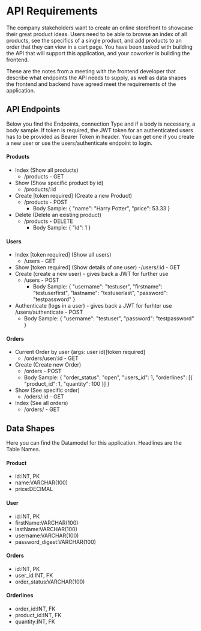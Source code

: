 # API Requirements
The company stakeholders want to create an online storefront to showcase their great product ideas. Users need to be able to browse an index of all products, see the specifics of a single product, and add products to an order that they can view in a cart page. You have been tasked with building the API that will support this application, and your coworker is building the frontend.

These are the notes from a meeting with the frontend developer that describe what endpoints the API needs to supply, as well as data shapes the frontend and backend have agreed meet the requirements of the application. 
## API Endpoints
Below you find the Endpoints, connection Type and if a body is necessary, a body sample. If token is required, the JWT token for an authenticated users has to be provided as Bearer Token in header. You can get one if you create a new user or use the users/authenticate endpoint to login. 
#### Products
- Index (Show all products)
  - /products - GET
- Show (Show specific product by id)
  - /products/:id
- Create [token required] (Create a new Product)
  - /products - POST
    - Body Sample: 
        {
            "name": "Harry Potter",
            "price": 53.33
        }
- Delete (Delete an existing product)
  - /products - DELETE
    - Body Sample:
        {
            "id": 1
        }

#### Users
- Index [token required] (Show all users)
  - /users - GET
- Show [token required] (Show details of one user)
  -/users/:id - GET 
- Create (create a new user) - gives back a JWT for further use
  - /users - POST
    - Body Sample: 
        {
            "username": "testuser",
            "firstname": "testuserfirst",
            "lastname": "testuserlast",
            "password": "testpassword"
        }
- Authenticate (logs in a user) - gives back a JWT for furhter use
    /users/authenticate - POST
    - Body Sample: 
        {
            "username": "testuser",
            "password": "testpassword"
        }

#### Orders
- Current Order by user (args: user id)[token required]
  - /orders/user/:id - GET
- Create (Create new Order)
  - /orders - POST
  - Body Sample:
        {
            "order_status": "open",
            "users_id": 1,
            "orderlines": [{
                "product_id": 1,
                "quantity": 100
            }]
        }
- Show (See specific order)
  - /oders/:id - GET
- Index (See all orders)
  - /orders/ - GET

## Data Shapes
Here you can find the Datamodel for this application. Headlines are the Table Names.

#### Product
- id:INT, PK
- name:VARCHAR(100)
- price:DECIMAL

#### User
- id:INT, PK
- firstName:VARCHAR(100)
- lastName:VARCHAR(100)
- username:VARCHAR(100)
- password_digest:VARCHAR(100)

#### Orders
- id:INT, PK
- user_id:INT, FK
- order_status:VARCHAR(100)

#### Orderlines
- order_id:INT, FK
- product_id:INT, FK
- quantity:INT, FK

